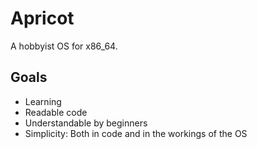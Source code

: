 # Apricot
A hobbyist OS for x86_64.

## Goals
- Learning
- Readable code
- Understandable by beginners
- Simplicity: Both in code and in the workings of the OS